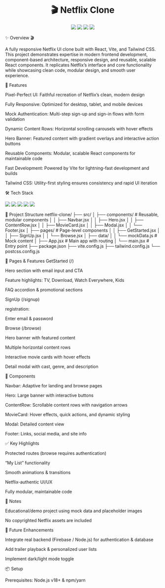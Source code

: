 <h1 align="center">🎬 Netflix Clone</h1> <p align="center"> <img src="https://img.shields.io/badge/React-20232A?style=for-the-badge&logo=react&logoColor=61DAFB" /> <img src="https://img.shields.io/badge/Vite-563D7C?style=for-the-badge&logo=vite&logoColor=yellow" /> <img src="https://img.shields.io/badge/TailwindCSS-38B2AC?style=for-the-badge&logo=tailwind-css&logoColor=white" /> <img src="https://img.shields.io/badge/Responsive-Design-1abc9c?style=for-the-badge" /> </p>


✨ Overview 🎬

A fully responsive Netflix UI clone built with React, Vite, and Tailwind CSS.
This project demonstrates expertise in modern frontend development, component-based architecture, responsive design, and reusable, scalable React components. It replicates Netflix’s interface and core functionality while showcasing clean code, modular design, and smooth user experience.

🚀 Features

Pixel-Perfect UI: Faithful recreation of Netflix’s clean, modern design

Fully Responsive: Optimized for desktop, tablet, and mobile devices

Mock Authentication: Multi-step sign-up and sign-in flows with form validation

Dynamic Content Rows: Horizontal scrolling carousels with hover effects

Hero Banner: Featured content with gradient overlays and interactive action buttons

Reusable Components: Modular, scalable React components for maintainable code

Fast Development: Powered by Vite for lightning-fast development and builds

Tailwind CSS: Utility-first styling ensures consistency and rapid UI iteration

🛠️ Tech Stack
<p> <img src="https://img.shields.io/badge/React-20232A?style=flat-square&logo=react&logoColor=61DAFB" /> <img src="https://img.shields.io/badge/Vite-563D7C?style=flat-square&logo=vite&logoColor=yellow" /> <img src="https://img.shields.io/badge/TailwindCSS-38B2AC?style=flat-square&logo=tailwind-css&logoColor=white" /> <img src="https://img.shields.io/badge/React_Router-CA4245?style=flat-square&logo=reactrouter&logoColor=white" /> <img src="https://img.shields.io/badge/JavaScript-F7DF1E?style=flat-square&logo=javascript&logoColor=black" /> </p>

📁 Project Structure
netflix-clone/
├── src/
│   ├── components/      # Reusable, modular components
│   │   ├── Navbar.jsx
│   │   ├── Hero.jsx
│   │   ├── ContentRow.jsx
│   │   ├── MovieCard.jsx
│   │   ├── Modal.jsx
│   │   └── Footer.jsx
│   ├── pages/           # Page-level components
│   │   ├── GetStarted.jsx
│   │   ├── SignUp.jsx
│   │   └── Browse.jsx
│   ├── data/
│   │   └── mockData.js  # Mock content
│   ├── App.jsx          # Main app with routing
│   └── main.jsx         # Entry point
├── package.json
├── vite.config.js
├── tailwind.config.js
└── postcss.config.js

📌 Pages & Features
GetStarted (/)

Hero section with email input and CTA

Feature highlights: TV, Download, Watch Everywhere, Kids

FAQ accordion & promotional sections

SignUp (/signup)

registration:

Enter email & password

Browse (/browse)

Hero banner with featured content

Multiple horizontal content rows

Interactive movie cards with hover effects

Detail modal with cast, genre, and description

🔧 Components

Navbar: Adaptive for landing and browse pages

Hero: Large banner with interactive buttons

ContentRow: Scrollable content rows with navigation arrows

MovieCard: Hover effects, quick actions, and dynamic styling

Modal: Detailed content view

Footer: Links, social media, and site info

✅ Key Highlights

Protected routes (browse requires authentication)

“My List” functionality

Smooth animations & transitions

Netflix-authentic UI/UX

Fully modular, maintainable code

📝 Notes

Educational/demo project using mock data and placeholder images

No copyrighted Netflix assets are included

🌟 Future Enhancements

Integrate real backend (Firebase / Node.js) for authentication & database

Add trailer playback & personalized user lists

Implement dark/light mode toggle

📦 Setup

Prerequisites: Node.js v18+ & npm/yarn
